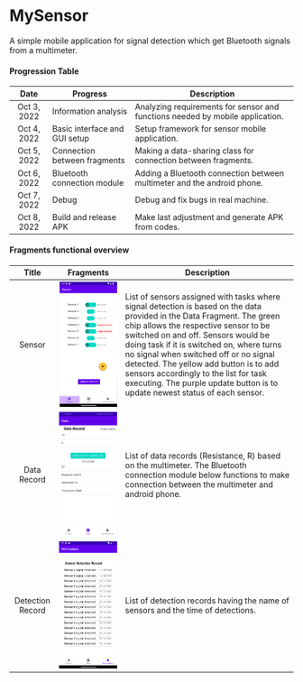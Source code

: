 # MySensor
A simple mobile application for signal detection which get Bluetooth signals from a multimeter.



#### Progression Table

| Date        | Progress                      | Description                                                  |
| :---------: | ----------------------------- | ------------------------------------------------------------ |
| Oct 3, 2022 | Information analysis          | Analyzing requirements for sensor and functions needed by mobile application. |
| Oct 4, 2022 | Basic interface and GUI setup | Setup framework for sensor mobile application.               |
| Oct 5, 2022 | Connection between fragments  | Making a data-sharing class for connection between fragments. |
| Oct 6, 2022 | Bluetooth connection module   | Adding a Bluetooth connection between multimeter and the android phone. |
| Oct 7, 2022 | Debug                         | Debug and fix bugs in real machine.                          |
| Oct 8, 2022 | Build and release APK         | Make last adjustment and generate APK from codes.            |



#### Fragments functional overview

| Title            | Fragments                       | Description                                                  |
| :--------------: | ------------------------------- | ------------------------------------------------------------ |
| Sensor           | ![](README/sensor-fragment.png) | List of sensors assigned with tasks where signal detection is based on the data provided in the Data Fragment. The green chip allows the respective sensor to be switched on and off. Sensors would be doing task if it is switched on, where turns no signal when switched off or no signal detected. The yellow add button is to add sensors accordingly to the list for task executing. The purple update button is to update newest status of each sensor. |
| Data Record      | ![](README/data-fragment.jpg)   | List of data records (Resistance, R) based on the multimeter. The Bluetooth connection module below functions to make connection between the multimeter and android phone. |
| Detection Record | ![](README/record-fragment.png) | List of detection records having the name of sensors and the time of detections. |

